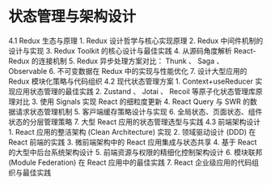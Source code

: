 # 状态管理与架构设计

  4.1 Redux ⽣态与原理  1. Redux 设计哲学与核⼼实现原理 2. Redux 中间件机制的设计与实现 3. Redux Toolkit 的核⼼设计与最佳实践 4.  从源码⻆度解析 React-Redux 的连接机制 5. Redux 异步处理⽅案对⽐： Thunk 、 Saga 、 Observable 6.  不可变数据在 Redux 中的实现与性能优化 7.  设计⼤型应⽤的 Redux 模块化策略与代码组织 4.2  现代状态管理⽅案  1. Context+useReducer 实现应⽤状态管理的最佳实践 2. Zustand 、 Jotai 、 Recoil 等原⼦化状态管理库原理对⽐ 3.  使⽤ Signals 实现 React 的细粒度更新 4. React Query 与 SWR 的数据请求状态管理机制 5.  客⼾端缓存策略设计与实现 6.  全局状态、⻚⾯状态、组件状态的分层管理策略 7.  ⼤型 React 应⽤的状态管理选型与实践 4.3  前端架构设计  1. React 应⽤的整洁架构 (Clean Architecture) 实现 2.  领域驱动设计 (DDD) 在 React 前端的实践 3.  微前端架构中的 React 应⽤集成与状态共享 4.  基于 React 的⼤型中后台系统架构设计 5.  前端资源与权限的精细化控制架构设计 6.  模块联邦 (Module Federation) 在 React 应⽤中的最佳实践 7. React 企业级应⽤的代码组织与最佳实践
